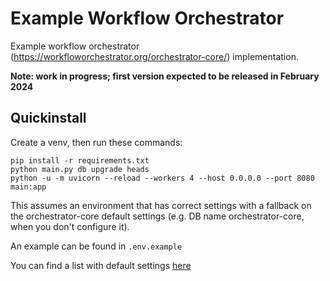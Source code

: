 # Example Workflow Orchestrator

Example workflow orchestrator
(https://workfloworchestrator.org/orchestrator-core/) implementation.

**Note: work in progress; first version expected to be released in February 2024**

## Quickinstall

Create a venv, then run these commands:

```
pip install -r requirements.txt
python main.py db upgrade heads
python -u -m uvicorn --reload --workers 4 --host 0.0.0.0 --port 8080 main:app
```

This assumes an environment that has correct settings with a fallback on the orchestrator-core 
default settings (e.g. DB name orchestrator-core, when you don't configure it).

An example can be found in `.env.example`

You can find a list with default settings [here](https://github.com/workfloworchestrator/orchestrator-core/blob/main/orchestrator/settings.py)
